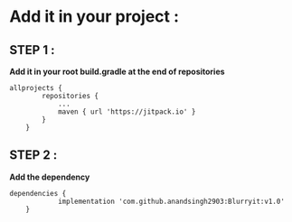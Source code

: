 # Add it in your project :

## STEP 1 :

**Add it in your root build.gradle at the end of repositories**

```
allprojects {
		repositories {
			...
			maven { url 'https://jitpack.io' }
		}
	}
```
	
## STEP 2 :

**Add the dependency**

```
dependencies {
	        implementation 'com.github.anandsingh2903:Blurryit:v1.0'
	}
```
